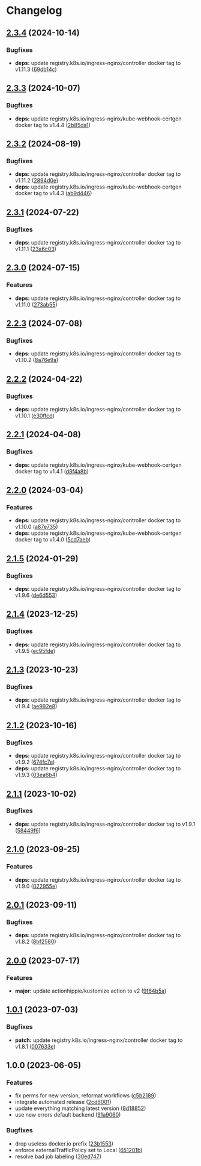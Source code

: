 # Changelog

## [2.3.4](https://github.com/kustomhippie/ingress-nginx/compare/v2.3.3...v2.3.4) (2024-10-14)


### Bugfixes

* **deps:** update registry.k8s.io/ingress-nginx/controller docker tag to v1.11.3 ([69db14c](https://github.com/kustomhippie/ingress-nginx/commit/69db14ce1c6c46fb6b81f5e8471b2fbc3756c375))

## [2.3.3](https://github.com/kustomhippie/ingress-nginx/compare/v2.3.2...v2.3.3) (2024-10-07)


### Bugfixes

* **deps:** update registry.k8s.io/ingress-nginx/kube-webhook-certgen docker tag to v1.4.4 ([2b85da1](https://github.com/kustomhippie/ingress-nginx/commit/2b85da13abc41e3b18240bed94ce5f144e27f47a))

## [2.3.2](https://github.com/kustomhippie/ingress-nginx/compare/v2.3.1...v2.3.2) (2024-08-19)


### Bugfixes

* **deps:** update registry.k8s.io/ingress-nginx/controller docker tag to v1.11.2 ([2894d0e](https://github.com/kustomhippie/ingress-nginx/commit/2894d0e6037c2f798e2b91456917181d3de0343d))
* **deps:** update registry.k8s.io/ingress-nginx/kube-webhook-certgen docker tag to v1.4.3 ([ab9d446](https://github.com/kustomhippie/ingress-nginx/commit/ab9d446cdfea3bf5abb86741ac8582929fda5b64))

## [2.3.1](https://github.com/kustomhippie/ingress-nginx/compare/v2.3.0...v2.3.1) (2024-07-22)


### Bugfixes

* **deps:** update registry.k8s.io/ingress-nginx/controller docker tag to v1.11.1 ([23a6c03](https://github.com/kustomhippie/ingress-nginx/commit/23a6c03ce1b1f65fc091d8540ed8729b08499186))

## [2.3.0](https://github.com/kustomhippie/ingress-nginx/compare/v2.2.3...v2.3.0) (2024-07-15)


### Features

* **deps:** update registry.k8s.io/ingress-nginx/controller docker tag to v1.11.0 ([273ab55](https://github.com/kustomhippie/ingress-nginx/commit/273ab55b7029c398d122fd7fdd35a0f82286ff30))

## [2.2.3](https://github.com/kustomhippie/ingress-nginx/compare/v2.2.2...v2.2.3) (2024-07-08)


### Bugfixes

* **deps:** update registry.k8s.io/ingress-nginx/controller docker tag to v1.10.2 ([8a76e9a](https://github.com/kustomhippie/ingress-nginx/commit/8a76e9a9e7df9c9f67ab7bbb40b8600595031478))

## [2.2.2](https://github.com/kustomhippie/ingress-nginx/compare/v2.2.1...v2.2.2) (2024-04-22)


### Bugfixes

* **deps:** update registry.k8s.io/ingress-nginx/controller docker tag to v1.10.1 ([e30ffcd](https://github.com/kustomhippie/ingress-nginx/commit/e30ffcd7579e622378f18110be94a63607730f1c))

## [2.2.1](https://github.com/kustomhippie/ingress-nginx/compare/v2.2.0...v2.2.1) (2024-04-08)


### Bugfixes

* **deps:** update registry.k8s.io/ingress-nginx/kube-webhook-certgen docker tag to v1.4.1 ([d8f4a8b](https://github.com/kustomhippie/ingress-nginx/commit/d8f4a8b45a388ee5acd05baa8a1a354c9c8985a9))

## [2.2.0](https://github.com/kustomhippie/ingress-nginx/compare/v2.1.5...v2.2.0) (2024-03-04)


### Features

* **deps:** update registry.k8s.io/ingress-nginx/controller docker tag to v1.10.0 ([a87e735](https://github.com/kustomhippie/ingress-nginx/commit/a87e7351c4d131715f365754ff3e003a611de32b))
* **deps:** update registry.k8s.io/ingress-nginx/kube-webhook-certgen docker tag to v1.4.0 ([5cd7aeb](https://github.com/kustomhippie/ingress-nginx/commit/5cd7aeb27bb2fff36b2087cdf11cac20ca9da409))

## [2.1.5](https://github.com/kustomhippie/ingress-nginx/compare/v2.1.4...v2.1.5) (2024-01-29)


### Bugfixes

* **deps:** update registry.k8s.io/ingress-nginx/controller docker tag to v1.9.6 ([de6d553](https://github.com/kustomhippie/ingress-nginx/commit/de6d553304b7f276aec6865674465f805e8dbebe))

## [2.1.4](https://github.com/kustomhippie/ingress-nginx/compare/v2.1.3...v2.1.4) (2023-12-25)


### Bugfixes

* **deps:** update registry.k8s.io/ingress-nginx/controller docker tag to v1.9.5 ([ec95fde](https://github.com/kustomhippie/ingress-nginx/commit/ec95fde1cc19b84d4431d50170dfa4fe6ed56478))

## [2.1.3](https://github.com/kustomhippie/ingress-nginx/compare/v2.1.2...v2.1.3) (2023-10-23)


### Bugfixes

* **deps:** update registry.k8s.io/ingress-nginx/controller docker tag to v1.9.4 ([ae992e8](https://github.com/kustomhippie/ingress-nginx/commit/ae992e817119d7f3ec6d979b611e714c06765bf2))

## [2.1.2](https://github.com/kustomhippie/ingress-nginx/compare/v2.1.1...v2.1.2) (2023-10-16)


### Bugfixes

* **deps:** update registry.k8s.io/ingress-nginx/controller docker tag to v1.9.2 ([674fc7e](https://github.com/kustomhippie/ingress-nginx/commit/674fc7eff44ffe21cb97931885a4dfe7f54bf372))
* **deps:** update registry.k8s.io/ingress-nginx/controller docker tag to v1.9.3 ([03ea6b4](https://github.com/kustomhippie/ingress-nginx/commit/03ea6b4fb713017e9eeabde8174082200a882d02))

## [2.1.1](https://github.com/kustomhippie/ingress-nginx/compare/v2.1.0...v2.1.1) (2023-10-02)


### Bugfixes

* **deps:** update registry.k8s.io/ingress-nginx/controller docker tag to v1.9.1 ([58449f6](https://github.com/kustomhippie/ingress-nginx/commit/58449f6e6ec96e6017e3f977de37aa15138f7749))

## [2.1.0](https://github.com/kustomhippie/ingress-nginx/compare/v2.0.1...v2.1.0) (2023-09-25)


### Features

* **deps:** update registry.k8s.io/ingress-nginx/controller docker tag to v1.9.0 ([022955e](https://github.com/kustomhippie/ingress-nginx/commit/022955e6a07d67819a8f1ce414a88e339280cc9b))

## [2.0.1](https://github.com/kustomhippie/ingress-nginx/compare/v2.0.0...v2.0.1) (2023-09-11)


### Bugfixes

* **deps:** update registry.k8s.io/ingress-nginx/controller docker tag to v1.8.2 ([8bf2580](https://github.com/kustomhippie/ingress-nginx/commit/8bf25800eb7fef8b6974406551ca437855b134f6))

## [2.0.0](https://github.com/kustomhippie/ingress-nginx/compare/v1.0.1...v2.0.0) (2023-07-17)


### Features

* **major:** update actionhippie/kustomize action to v2 ([9f64b5a](https://github.com/kustomhippie/ingress-nginx/commit/9f64b5ad24e1c197a05c694a4f231da81e3a29d1))

## [1.0.1](https://github.com/kustomhippie/ingress-nginx/compare/v1.0.0...v1.0.1) (2023-07-03)


### Bugfixes

* **patch:** update registry.k8s.io/ingress-nginx/controller docker tag to v1.8.1 ([007633e](https://github.com/kustomhippie/ingress-nginx/commit/007633e7a05d4c013b4c465beadc40a527e3dbf1))

## 1.0.0 (2023-06-05)


### Features

* fix perms for new version, reformat workflows ([c5b2189](https://github.com/kustomhippie/ingress-nginx/commit/c5b218983743ef72efc5f87212898f94c7e960c5))
* integrate automated release ([2cd6001](https://github.com/kustomhippie/ingress-nginx/commit/2cd60015f1212cd64674a8d2b229db2c422ea53f))
* update everything matching latest version ([8d18852](https://github.com/kustomhippie/ingress-nginx/commit/8d18852999a105a33e02ae8c5caf9b87362775f1))
* use new errors default backend ([91a9060](https://github.com/kustomhippie/ingress-nginx/commit/91a906007b3d2909fae5aaf2daf827c807cb4667))


### Bugfixes

* drop useless docker.io prefix ([23b1553](https://github.com/kustomhippie/ingress-nginx/commit/23b1553a05b52eeb3ab5088f46c4daa4b204e962))
* enforce externalTrafficPolicy set to Local ([651201b](https://github.com/kustomhippie/ingress-nginx/commit/651201bdbc1cbb05240cfe38704af32996249c12))
* resolve bad job labeling ([30ed747](https://github.com/kustomhippie/ingress-nginx/commit/30ed74795e765c6b7c2e1e6138c2a86bdd49d8e7))
